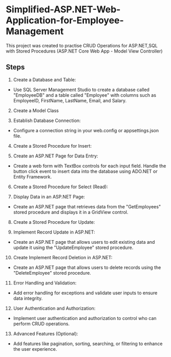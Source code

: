 # Simplified-ASP.NET-Web-Application-for-Employee-Management
This project was created to practise CRUD Operations for ASP.NET,SQL with Stored Procedures  (ASP.NET Core Web App - Model View Controller)

## Steps

1. Create a Database and Table:
- Use SQL Server Management Studio to create a database called "EmployeeDB" and a table called "Employee" with columns such as EmployeeID, FirstName, LastName, Email, and Salary.

2. Create a Model Class

3. Establish Database Connection:
- Configure a connection string in your web.config or appsettings.json file.

4. Create a Stored Procedure for Insert:

5. Create an ASP.NET Page for Data Entry:
- Create a web form with TextBox controls for each input field. Handle the button click event to insert data into the database using ADO.NET or Entity Framework.

6. Create a Stored Procedure for Select (Read):

7. Display Data in an ASP.NET Page:
- Create an ASP.NET page that retrieves data from the "GetEmployees" stored procedure and displays it in a GridView control.

8. Create a Stored Procedure for Update:

9. Implement Record Update in ASP.NET:
- Create an ASP.NET page that allows users to edit existing data and update it using the "UpdateEmployee" stored procedure.

10. Create Implement Record Deletion in ASP.NET:
- Create an ASP.NET page that allows users to delete records using the "DeleteEmployee" stored procedure.

11. Error Handling and Validation:
- Add error handling for exceptions and validate user inputs to ensure data integrity.

12. User Authentication and Authorization:
- Implement user authentication and authorization to control who can perform CRUD operations.

13. Advanced Features (Optional):
- Add features like pagination, sorting, searching, or filtering to enhance the user experience.

